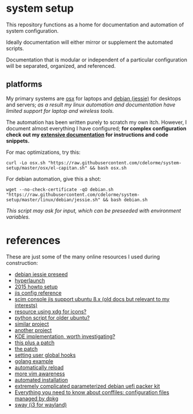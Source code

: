
# system setup

This repository functions as a home for documentation and automation of system configuration.

Ideally documentation will either mirror or supplement the automated scripts.

Documentation that is modular or independent of a particular configuration will be separated, organized, and referenced.


## platforms

My primary systems are [osx](osx/readme.md) for laptops and [debian (jessie)](linux/debian/jessie.md) for desktops and servers; _as a result my linux automation and documentation have limited support for laptop and wireless tools._

The automation has been written purely to scratch my own itch.  However, I document almost everything I have configured; **for complex configuration check out my [extensive documentation](linux/) for instructions and code snippets.**

For mac optimizations, try this:

	curl -Lo osx.sh "https://raw.githubusercontent.com/cdelorme/system-setup/master/osx/el-capitan.sh" && bash osx.sh

For debian automation, give this a shot:

	wget --no-check-certificate -qO debian.sh "https://raw.githubusercontent.com/cdelorme/system-setup/master/linux/debian/jessie.sh" && bash debian.sh

_This script may ask for input, which can be preseeded with environment variables._

# references

These are just some of the many online resources I used during construction:

- [debian jessie preseed](https://www.debian.org/releases/stable/amd64/apbs04.html.en)
- [hyperlaunch](https://gameroomsolutions.com/setup-hyperspin-mame-hyperlaunch-full-guide/)
- [2015 howto setup](https://www.youtube.com/watch?v=PxigHfBUPiA)
- [jis config reference](http://okomestudio.net/biboroku/?p=1834)
- [scim console jis support ubuntu 8.x (old docs but relevant to my interests)](http://ubuntuforums.org/showthread.php?t=975144)
- [resource using xdg for icons?](https://wiki.archlinux.org/index.php/Xdg_user_directories)
- [python script for older ubuntu?](http://www.webupd8.org/2009/11/music-album-covers-and-picture-previews.html)
- [similar project](http://ubuntuforums.org/showthread.php?t=226199&page=3)
- [another project](https://www-user.tu-chemnitz.de/~klada/?site=projects&id=albumcover)
- [KDE implementation, worth investigating?](http://ppenz.blogspot.com/2009/04/directory-thumbnails.html)
- [this plus a patch](https://github.com/gcavallo/pcmanfm-covers)
- [the patch](https://sourceforge.net/p/pcmanfm/bugs/1020/)
- [setting user global hooks](https://coderwall.com/p/jp7d5q/create-a-global-git-commit-hook)
- [golang example](https://golang.org/misc/git/pre-commit)
- [automatically reload](http://superuser.com/questions/181377/auto-reloading-a-file-in-vim-as-soon-as-it-changes-on-disk)
- [more vim awareness](http://vim.wikia.com/wiki/Have_Vim_check_automatically_if_the_file_has_changed_externally)
- [automated installation](https://debian-handbook.info/browse/stable/sect.automated-installation.html)
- [extremely complicated parameterized debian uefi packer kit](https://github.com/tylert/packer-build)
- [Everything you need to know about conffiles: configuration files managed by dpkg](https://raphaelhertzog.com/2010/09/21/debian-conffile-configuration-file-managed-by-dpkg/)
- [sway (i3 for wayland)](http://swaywm.org/)
